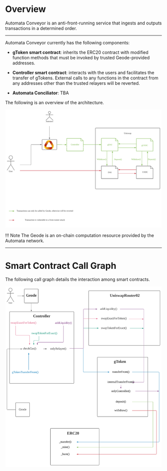 # Overview

Automata Conveyor is an anti-front-running service that ingests and outputs transactions in a determined order.

---

Automata Conveyor currently has the following components:

-  **gToken smart contract**: inherits the ERC20 contract with modified function methods that must be invoked by trusted Geode-provided addresses.

-  **Controller smart contract**: interacts with the users and facilitates the transfer of gTokens. External calls to any functions in the contract from any addresses other than the trusted relayers will be reverted.

-  **Automata Conciliator**: TBA

The following is an overview of the architecture.

![Protocol-overview](/assets/conveyorv1/conveyor-protocol-flowchart.svg)

!!! Note
    The Geode is an on-chain computation resource provided by the Automata network.


---

# Smart Contract Call Graph

The following call graph details the interaction among smart contracts.

![Call-graph](/assets/conveyorv1/conveyor-call-diagram.svg)
